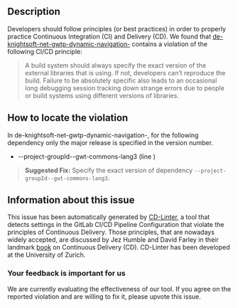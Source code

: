
## Description
Developers should follow principles (or best practices) in order to properly practice Continuous Integration (CI) and Delivery (CD).
We found that [de-knightsoft-net-gwtp-dynamic-navigation-](https://gitlab.com/ManfredTremmel/gwt-bean-validators/blob/master/.gitlab-ci.yml) contains a violation of the following CI/CD principle:

> A build system should always specify the exact version of the external libraries that is using.
If not, developers can’t reproduce the build. Failure to be absolutely specific also leads to an occasional long debugging session tracking down strange errors due to people or build systems using different versions of libraries.

## How to locate the violation

In de-knightsoft-net-gwtp-dynamic-navigation-, for the following dependency only the major release is specified in the version number.

* --project-groupId--gwt-commons-lang3 (line )

> **Suggested Fix:** Specify the exact version of dependency `--project-groupId--gwt-commons-lang3`.

## Information about this issue

This issue has been automatically generated by [CD-Linter](https://gitlab.com/Jancso/configuration-analytics), a tool that detects settings in the GitLab CI/CD Pipeline Configuration that violate the principles of Continuous Delivery. Those principles, that are nowadays widely accepted, are discussed by Jez Humble and David Farley in their landmark [book](https://www.oreilly.com/library/view/continuous-delivery-reliable/9780321670250/) on Continuous Delivery (CD). CD-Linter has been developed at the University of Zurich.

### Your feedback is important for us
We are currently evaluating the effectiveness of our tool. If you agree on the reported violation and are willing to fix it, please upvote this issue.